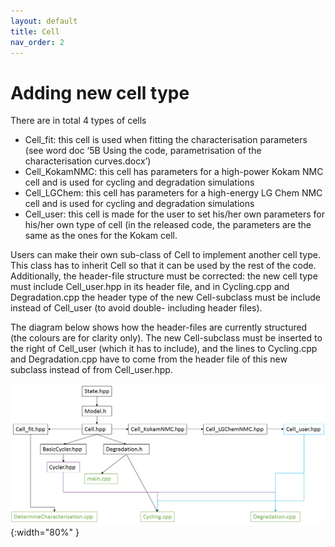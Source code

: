```yaml
---
layout: default
title: Cell
nav_order: 2
---
```


# Adding new cell type

There are in total 4 types of cells

- Cell_fit: this cell is used when fitting the characterisation parameters (see word doc ‘5B Using the code, parametrisation of the characterisation curves.docx’)
- Cell_KokamNMC: this cell has parameters for a high-power Kokam NMC cell and is used for cycling and degradation simulations
- Cell_LGChem: this cell has parameters for a high-energy LG Chem NMC cell and is used for cycling and degradation simulations
- Cell_user: this cell is made for the user to set his/her own parameters for his/her own type of cell (in the released code, the parameters are the same as the ones for the Kokam cell.

Users can make their own sub-class of Cell to implement another cell type. This class has to inherit Cell so that it can be used by the rest of the code. Additionally, the header-file structure must be corrected: the new cell type must include Cell_user.hpp in its header file, and in Cycling.cpp and Degradation.cpp the header type of the new Cell-subclass must be include instead of Cell_user (to avoid double- including header files).

The diagram below shows how the header-files are currently structured (the colours are for clarity only). The new Cell-subclass must be inserted to the right of Cell_user (which it has to include), and the lines to Cycling.cpp and Degradation.cpp have to come from the header file of this new subclass instead of from Cell_user.hpp.

![](img/dependancy.png){:width="80%" }
